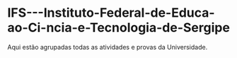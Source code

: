 # IFS---Instituto-Federal-de-Educa-ao-Ci-ncia-e-Tecnologia-de-Sergipe
Aqui estão agrupadas todas as atividades e provas da Universidade. 
